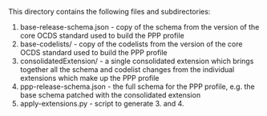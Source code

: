 This directory contains the following files and subdirectories:

1. base-release-schema.json - copy of the schema from the version of the core OCDS standard used to build the PPP profile
2. base-codelists/ - copy of the codelists from the version of the core OCDS standard used to build the PPP profile
3. consolidatedExtension/ - a single consolidated extension which brings together all the schema and codelist changes from the individual extensions which make up the PPP profile
4. ppp-release-schema.json - the full schema for the PPP profile, e.g. the base schema patched with the consolidated extension
5. apply-extensions.py - script to generate 3. and 4. 
